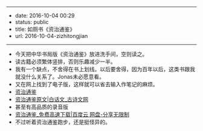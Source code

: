 - --
- date: 2016-10-04 00:29
- status: public
- title: 如厕书《资治通鉴》
- url: 2016-10-04-zizhitongjian
- --
- 今天把中华书局版《资治通鉴》放进洗手间，空则读之。
- 读古籍必须繁体竖排，否则乐趣减少一半。
- 我有一个缺点，不舍得在书上划线。以后要舍得，因为百年以后，这类书跟我就没什么关系了。Jonas未必愿意看。
- 又在网上找到了电子版，这样就可以省去输入作笔记的麻烦。
- [资治通鉴](http://www.guoxue.com/shibu/zztj/zztjml.htm)
- [资治通鉴原文|白话文_古诗文网](http://www.gushiwen.org/guwen/zizhi.aspx)
- 甚至有高品质的录音版
- [资治通鉴_免费高速下载|百度云 网盘-分享无限制](https://pan.baidu.com/share/link?uk=3795501546&shareid=2406882259)
- 不过听着资治通鉴跑步，还是挺怪异的。
